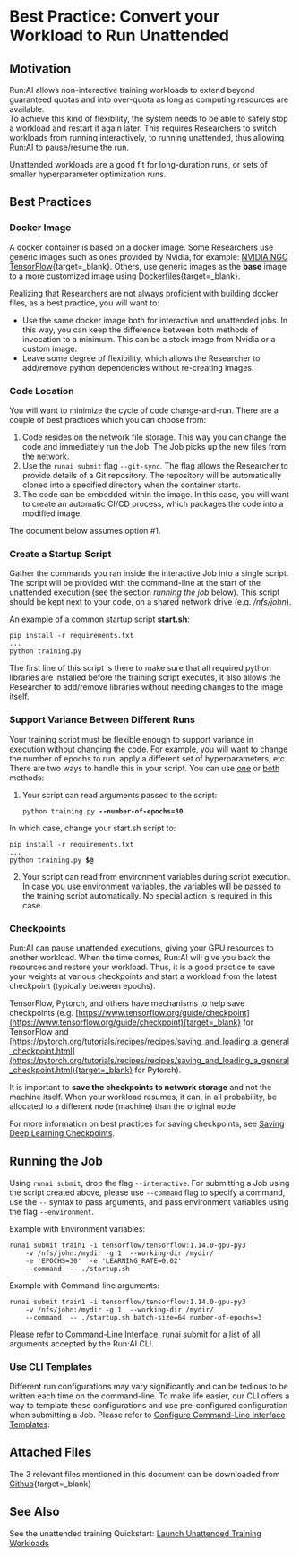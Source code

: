 # Best Practice: Convert your Workload to Run Unattended

## Motivation

Run:AI allows non-interactive training workloads to extend beyond guaranteed quotas and into over-quota as long as computing resources are available.  
To achieve this kind of flexibility, the system needs to be able to safely stop a workload and restart it again later. This requires Researchers to switch workloads from running interactively, to running unattended, thus allowing Run:AI to pause/resume the run.

Unattended workloads are a good fit for long-duration runs, or sets of smaller hyperparameter optimization runs.

## Best Practices

### Docker Image

A docker container is based on a docker image. Some Researchers use generic images such as ones provided by Nvidia, for example: [NVIDIA NGC TensorFlow](https://ngc.nvidia.com/catalog/containers/nvidia:tensorflow){target=_blank}. 
Others, use generic images as the __base__ image to a more customized image using [Dockerfiles](https://docs.docker.com/develop/develop-images/dockerfile_best-practices/){target=_blank}.

Realizing that Researchers are not always proficient with building docker files, as a best practice, you will want to:

*   Use the same docker image both for interactive and unattended jobs. In this way, you can keep the difference between both methods of invocation to a minimum. This can be a stock image from Nvidia or a custom image.
*   Leave some degree of flexibility, which allows the Researcher to add/remove python dependencies without re-creating images.


### Code Location

You will want to minimize the cycle of code change-and-run. There are a couple of best practices which you can choose from:

1. Code resides on the network file storage. This way you can change the code and immediately run the Job. The Job picks up the new files from the network.
2. Use the `runai submit` flag `--git-sync`. The flag allows the Researcher to provide details of a Git repository. The repository will be automatically cloned into a specified directory when the container starts.
3. The code can be embedded within the image. In this case, you will want to create an automatic CI/CD process, which packages the code into a modified image. 

The document below assumes option #1. 

### Create a Startup Script

Gather the commands you ran inside the interactive Job into a single script. The script will be provided with the command-line at the start of the unattended execution (see the section _running the job_ below). This script should be kept next to your code, on a shared network drive (e.g. _/nfs/john_).

An example of a common startup script __start.sh__:

``` 
pip install -r requirements.txt
...
python training.py
```

The first line of this script is there to make sure that all required python libraries are installed before the training script executes, it also allows the Researcher to add/remove libraries without needing changes to the image itself.

### Support Variance Between Different Runs

Your training script must be flexible enough to support variance in execution without changing the code. For example, you will want to change the number of epochs to run, apply a different set of hyperparameters, etc. There are two ways to handle this in your script. You can use <ins>one</ins> or <ins>both</ins> methods:

1. Your script can read arguments passed to the script:

    <pre><code>python training.py <strong>--number-of-epochs=30</strong></code></pre>

In which case, change your start.sh script to:

<pre><code>pip install -r requirements.txt
...
python training.py <strong>$@</strong></code></pre>

2. Your script can read from environment variables during script execution. In case you use environment variables, the variables will be passed to the training script automatically. No special action is required in this case.

### Checkpoints

Run:AI can pause unattended executions, giving your GPU resources to another workload. When the time comes, Run:AI will give you back the resources and restore your workload. Thus, it is a good practice to save your weights at various checkpoints and start a workload from the latest checkpoint (typically between epochs).

TensorFlow, Pytorch, and others have mechanisms to help save checkpoints (e.g. [https://www.tensorflow.org/guide/checkpoint](https://www.tensorflow.org/guide/checkpoint){target=_blank} for TensorFlow and [https://pytorch.org/tutorials/recipes/recipes/saving_and_loading_a_general_checkpoint.html](https://pytorch.org/tutorials/recipes/recipes/saving_and_loading_a_general_checkpoint.html){target=_blank} for Pytorch).

It is important to __save the checkpoints to network storage__ and not the machine itself. When your workload resumes, it can, in all probability, be allocated to a different node (machine) than the original node

For more information on best practices for saving checkpoints, see [Saving Deep Learning Checkpoints](Saving-Deep-Learning-Checkpoints.md).

## Running the Job

Using ``runai submit``, drop the flag ``--interactive``. For submitting a Job using the script created above, please use ``--command`` flag to specify a command, use the `--` syntax to pass arguments, and pass environment variables using the flag ``--environment``.

Example with Environment variables:

```
runai submit train1 -i tensorflow/tensorflow:1.14.0-gpu-py3  
    -v /nfs/john:/mydir -g 1  --working-dir /mydir/  
    -e 'EPOCHS=30'  -e 'LEARNING_RATE=0.02'  
    --command  -- ./startup.sh  
```

Example with Command-line arguments:


```
runai submit train1 -i tensorflow/tensorflow:1.14.0-gpu-py3  
    -v /nfs/john:/mydir -g 1  --working-dir /mydir/  
    --command  -- ./startup.sh batch-size=64 number-of-epochs=3
```


Please refer to [Command-Line Interface, runai submit](../cli-reference/runai-submit.md) for a list of all arguments accepted by the Run:AI CLI.

### Use CLI Templates

Different run configurations may vary significantly and can be tedious to be written each time on the command-line. To make life easier, our CLI offers a way to template these configurations and use pre-configured configuration when submitting a Job. Please refer to [Configure Command-Line Interface Templates](../../Administrator/Researcher-Setup/template-config.md). 

## Attached Files

The 3 relevant files mentioned in this document can be downloaded from [Github](https://github.com/run-ai/docs/tree/master/quickstart/unattended-execution){target=_blank}

## See Also

See the unattended training Quickstart: [Launch Unattended Training Workloads](../Walkthroughs/walkthrough-train.md)